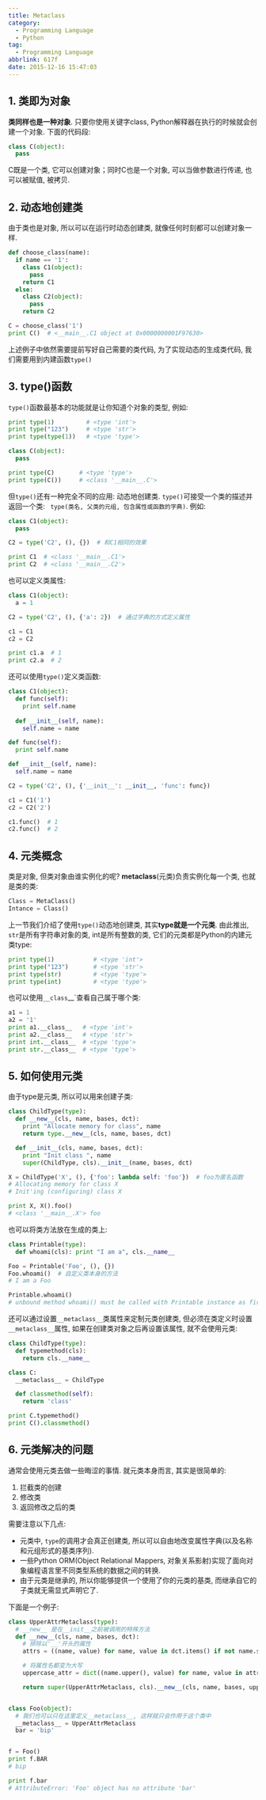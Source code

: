 ```yaml
---
title: Metaclass
category:
  - Programming Language
  - Python
tag:
  - Programming Language
abbrlink: 617f
date: 2015-12-16 15:47:03
---
```


## 1. 类即为对象
**类同样也是一种对象**. 只要你使用关键字class, Python解释器在执行的时候就会创建一个对象. 下面的代码段:
```python
class C(object):
  pass
```
C既是一个类, 它可以创建对象；同时C也是一个对象, 可以当做参数进行传递, 也可以被赋值, 被拷贝.


## 2. 动态地创建类
由于类也是对象, 所以可以在运行时动态创建类, 就像任何时刻都可以创建对象一样. 
```python
def choose_class(name):
  if name == '1':
    class C1(object):
      pass
    return C1
  else:
    class C2(object):
      pass
    return C2

C = choose_class('1')
print C()  # <__main__.C1 object at 0x0000000001F97630>
```
上述例子中依然需要提前写好自己需要的类代码, 为了实现动态的生成类代码, 我们需要用到内建函数`type()`


## 3. type()函数
`type()`函数最基本的功能就是让你知道个对象的类型, 例如: 
```python
print type(1)         # <type 'int'>
print type("123")     # <type 'str'>
print type(type(1))   # <type 'type'>

class C(object):
  pass

print type(C)       # <type 'type'>
print type(C())     # <class '__main__.C'>
```

但`type()`还有一种完全不同的应用: 动态地创建类. `type()`可接受一个类的描述并返回一个类: `
type(类名, 父类的元组, 包含属性或函数的字典)`. 例如: 
```python
class C1(object):
  pass

C2 = type('C2', (), {})  # 和C1相同的效果

print C1  # <class '__main__.C1'>
print C2  # <class '__main__.C2'>
```

也可以定义类属性: 
```python
class C1(object):
  a = 1

C2 = type('C2', (), {'a': 2})  # 通过字典的方式定义属性

c1 = C1
c2 = C2

print c1.a  # 1
print c2.a  # 2
```

还可以使用`type()`定义类函数: 
```python
class C1(object):
  def func(self):
    print self.name
    
  def __init__(self, name):
    self.name = name

def func(self):
  print self.name

def __init__(self, name):
  self.name = name

C2 = type('C2', (), {'__init__': __init__, 'func': func})

c1 = C1('1')
c2 = C2('2')

c1.func()  # 1
c2.func()  # 2
```


## 4. 元类概念
类是对象, 但类对象由谁实例化的呢? **metaclass**(元类)负责实例化每一个类, 也就是类的类:
```python
Class = MetaClass()
Intance = Class()
```

上一节我们介绍了使用`type()`动态地创建类, 其实**type就是一个元类**. 由此推出, `str`是所有字符串对象的类, int是所有整数的类, 它们的元类都是Python的内建元类type: 
```python
print type(1)           # <type 'int'>
print type("123")       # <type 'str'>
print type(str)         # <type 'type'>
print type(int)         # <type 'type'>
```

也可以使用`__class`__`查看自己属于哪个类:
```python
a1 = 1
a2 = '1'
print a1.__class__   # <type 'int'>
print a2.__class__   # <type 'str'>
print int.__class__  # <type 'type'>
print str.__class__  # <type 'type'>
```


## 5. 如何使用元类
由于type是元类, 所以可以用来创建子类:
```python
class ChildType(type):
  def __new__(cls, name, bases, dct):
    print "Allocate memory for class", name
    return type.__new__(cls, name, bases, dct)

  def __init__(cls, name, bases, dct):
    print "Init class ", name
    super(ChildType, cls).__init__(name, bases, dct)

X = ChildType('X', (), {'foo': lambda self: 'foo'})  # foo为匿名函数
# Allocating memory for class X
# Init'ing (configuring) class X

print X, X().foo()
# <class '__main__.X'> foo
```

也可以将类方法放在生成的类上: 
```python
class Printable(type):
  def whoami(cls): print "I am a", cls.__name__

Foo = Printable('Foo', (), {})
Foo.whoami()  # 自定义类本身的方法
# I am a Foo

Printable.whoami()  
# unbound method whoami() must be called with Printable instance as first argument
```

还可以通过设置`__metaclass__`类属性来定制元类创建类, 但必须在类定义时设置`__metaclass__`属性, 如果在创建类对象之后再设置该属性, 就不会使用元类: 
```python
class ChildType(type):
  def typemethod(cls):
    return cls.__name__

class C:
  __metaclass__ = ChildType

  def classmethod(self):
    return 'class'

print C.typemethod()
print C().classmethod()
```


## 6. 元类解决的问题
通常会使用元类去做一些晦涩的事情. 就元类本身而言, 其实是很简单的: 
1. 拦截类的创建
2. 修改类
3. 返回修改之后的类

需要注意以下几点: 
* 元类中, `type`的调用才会真正创建类, 所以可以自由地改变属性字典(以及名称和元组形式的基类序列). 
* 一些Python ORM(Object Relational Mappers, 对象关系影射)实现了面向对象编程语言里不同类型系统的数据之间的转换. 
* 由于元类是继承的, 所以你能够提供一个使用了你的元类的基类, 而继承自它的子类就无需显式声明它了. 

下面是一个例子: 
```python
class UpperAttrMetaclass(type):
  # __new__ 是在__init__之前被调用的特殊方法
  def __new__(cls, name, bases, dct):
    # 排除以'__'开头的属性
    attrs = ((name, value) for name, value in dct.items() if not name.startswith('__'))

    # 将属性名都变为大写
    uppercase_attr = dict((name.upper(), value) for name, value in attrs)

    return super(UpperAttrMetaclass, cls).__new__(cls, name, bases, uppercase_attr)


class Foo(object):
  # 我们也可以只在这里定义__metaclass__, 这样就只会作用于这个类中
  __metaclass__ = UpperAttrMetaclass
  bar = 'bip'


f = Foo()
print f.BAR
# bip

print f.bar
# AttributeError: 'Foo' object has no attribute 'bar'
```